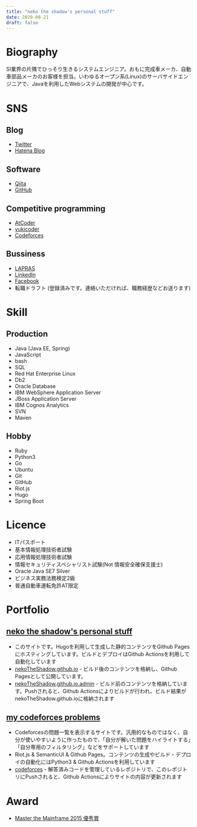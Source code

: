 ```yaml
---
title: "neko the shadow's personal stuff"
date: 2020-08-21
draft: false
---
```


# Biography

SI業界の片隅でひっそり生きるシステムエンジニア。おもに完成車メーカ、自動車部品メーカのお客様を担当。いわゆるオープン系(Linux)のサーバサイドエンジニアで、Javaを利用したWebシステムの開発が中心です。

# SNS

## Blog

-   [Twitter](https://twitter.com/neko_the_shadow)
-   [Hatena Blog](http://nekotheshadow.hatenablog.com/)

## Software

-   [Qiita](https://qiita.com/neko_the_shadow)
-   [GitHub](https://github.com/nekoTheShadow)

## Competitive programming

-   [AtCoder](https://atcoder.jp/user/nekoTheShadow)
-   [yukicoder](https://yukicoder.me/users/2324)
-   [Codeforces](https://codeforces.com/profile/nekoTheShadow)

## Bussiness

-   [LAPRAS](https://lapras.com/public/3WQ8OHO)
-   [LinkedIn](https://www.linkedin.com/in/%E5%AD%9F-%E4%B8%AD%E6%9D%91-a78b44198/)
-   [Facebook](https://www.facebook.com/profile.php?id=100009423617657)
-   転職ドラフト (登録済みです。連絡いただければ、職務経歴などお送ります)

# Skill

## Production

-   Java (Java EE, Spring)
-   JavaScript
-   bash
-   SQL
-   Red Hat Enterprise Linux
-   Db2
-   Oracle Database
-   IBM WebSphere Application Server
-   JBoss Application Server
-   IBM Cognos Analytics
-   SVN
-   Maven

## Hobby

-   Ruby
-   Python3
-   Go
-   Ubuntu
-   Git
-   GitHub
-   Riot.js
-   Hugo
-   Spring Boot

# Licence

-   ITパスポート
-   基本情報処理技術者試験
-   応用情報処理技術者試験
-   情報セキュリティスペシャリスト試験(Not 情報安全確保支援士)
-   Oracle Java SE7 Silver
-   ビジネス実務法務検定2級
-   普通自動車運転免許AT限定

# Portfolio

## [neko the shadow's personal stuff](https://nekotheshadow.github.io/)

-   このサイトです。Hugoを利用して生成した静的コンテンツをGithub
    Pagesにホスティングしています。ビルドとデプロイはGithub
    Actionsを利用して自動化しています
-   [nekoTheShadow.github.io](https://github.com/nekoTheShadow/nekoTheShadow.github.io) - ビルド後のコンテンツを格納し、Github Pagesとして公開しています。
-   [nekoTheShadow.github.io.admin](https://github.com/nekoTheShadow/nekoTheShadow.github.io.admin) - ビルド前のコンテンツを格納しています。Pushされると、Github Actionsによりビルドが行われ、ビルド結果がnekoTheShadow.github.ioに格納されます

## [my codeforces problems](https://nekotheshadow.github.io/codeforces/)

-   Codeforcesの問題一覧を表示するサイトです。汎用的なものではなく、自分が使いやすいように作ったもので、「自分が解いた問題をハイライトする」「自分専用のフィルタリング」などをサポートしています
-   Riot.js & SemanticUI & Github Pages。コンテンツの生成やビルド・デプロイの自動化にはPython3 & Github Actionsを利用しています
-   [codeforces](https://github.com/nekoTheShadow/codeforces) - 解答済みコードを管理しているレポジトリで、このレポジトリにPushされると、Github Actionsによりサイトの内容が更新されます

# Award

-   [Master the Mainframe 2015 優秀賞](https://www.ibm.com/jp-ja/it-infrastructure/z/learn/master-the-mainframe-past-championship)
